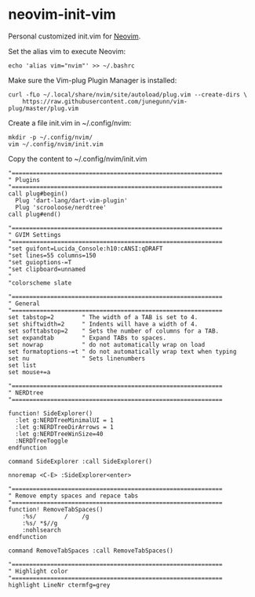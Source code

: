 # neovim-init-vim
Personal customized init.vim for [Neovim](https://neovim.io/).

Set the alias vim to execute Neovim:

    echo 'alias vim="nvim"' >> ~/.bashrc

Make sure the Vim-plug Plugin Manager is installed:

    curl -fLo ~/.local/share/nvim/site/autoload/plug.vim --create-dirs \
        https://raw.githubusercontent.com/junegunn/vim-plug/master/plug.vim

Create a file init.vim in ~/.config/nvim:

    mkdir -p ~/.config/nvim/
    vim ~/.config/nvim/init.vim

Copy the content to ~/.config/nvim/init.vim
````
"============================================================
" Plugins
"============================================================
call plug#begin()
  Plug 'dart-lang/dart-vim-plugin'
  Plug 'scrooloose/nerdtree'
call plug#end()

"============================================================
" GVIM Settings
"============================================================
"set guifont=Lucida_Console:h10:cANSI:qDRAFT
"set lines=55 columns=150
"set guioptions-=T
"set clipboard=unnamed
"
"colorscheme slate

"============================================================
" General
"============================================================
set tabstop=2        " The width of a TAB is set to 4.
set shiftwidth=2     " Indents will have a width of 4.
set softtabstop=2    " Sets the number of columns for a TAB.
set expandtab        " Expand TABs to spaces.
set nowrap           " do not automatically wrap on load
set formatoptions-=t " do not automatically wrap text when typing
set nu               " Sets linenumbers
set list
set mouse+=a

"============================================================
" NERDtree
"============================================================

function! SideExplorer()
  :let g:NERDTreeMinimalUI = 1
  :let g:NERDTreeDirArrows = 1
  :let g:NERDTreeWinSize=40
  :NERDTreeToggle
endfunction

command SideExplorer :call SideExplorer()

nnoremap <C-E> :SideExplorer<enter>

"============================================================
" Remove empty spaces and repace tabs
"============================================================
function! RemoveTabSpaces()
    :%s/        /    /g
    :%s/ *$//g
    :nohlsearch
endfunction

command RemoveTabSpaces :call RemoveTabSpaces()

"============================================================
" Highlight color
"============================================================
highlight LineNr ctermfg=grey

````
